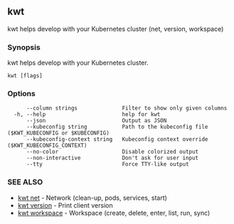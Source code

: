 ## kwt

kwt helps develop with your Kubernetes cluster (net, version, workspace)

### Synopsis

kwt helps develop with your Kubernetes cluster.

```
kwt [flags]
```

### Options

```
      --column strings              Filter to show only given columns
  -h, --help                        help for kwt
      --json                        Output as JSON
      --kubeconfig string           Path to the kubeconfig file ($KWT_KUBECONFIG or $KUBECONFIG)
      --kubeconfig-context string   Kubeconfig context override ($KWT_KUBECONFIG_CONTEXT)
      --no-color                    Disable colorized output
      --non-interactive             Don't ask for user input
      --tty                         Force TTY-like output
```

### SEE ALSO

* [kwt net](kwt_net.md)	 - Network (clean-up, pods, services, start)
* [kwt version](kwt_version.md)	 - Print client version
* [kwt workspace](kwt_workspace.md)	 - Workspace (create, delete, enter, list, run, sync)

